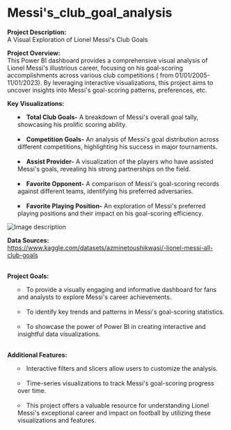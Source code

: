 # Messi's_club_goal_analysis 
<b>Project Description:</b> <br>A Visual Exploration of Lionel Messi's Club Goals

<b>Project Overview:</b><br>
This Power BI dashboard provides a comprehensive visual analysis of Lionel Messi's illustrious career, focusing on his goal-scoring accomplishments across various club competitions ( from 01/01/2005-11/01/2023). By leveraging interactive visualizations, this project aims to uncover insights into Messi's goal-scoring patterns, preferences, etc.

<b>Key Visualizations:</b><br>
<ul style="list-style-type: square; list-style-position: inside;">
<p><li><b>Total Club Goals-</b> A breakdown of Messi's overall goal tally, showcasing his prolific scoring ability.</li><br>
<li><b>Competition Goals-</b> An analysis of Messi's goal distribution across different competitions, highlighting his success in major tournaments.</li><br>
<li><b>Assist Provider-</b> A visualization of the players who have assisted Messi's goals, revealing his strong partnerships on the field.</li><br>
<li><b>Favorite Opponent-</b> A comparison of Messi's goal-scoring records against different teams, identifying his preferred adversaries.</li><br>
<li><b>Favorite Playing Position-</b> An exploration of Messi's preferred playing positions and their impact on his goal-scoring efficiency.</li><p>
</ul>
<img src="https://github-production-user-asset-6210df.s3.amazonaws.com/177759397/376108222-327bbd7e-4794-4975-9364-c9b69f239033.png?X-Amz-Algorithm=AWS4-HMAC-SHA256&X-Amz-Credential=AKIAVCODYLSA53PQK4ZA%2F20241014%2Fus-east-1%2Fs3%2Faws4_request&X-Amz-Date=20241014T044103Z&X-Amz-Expires=300&X-Amz-Signature=d9ec614ac57344de6c8f97d8e6c4ce51b71b11425b2880f310d63bff0dd7656f&X-Amz-SignedHeaders=host" alt="Image description">

<b>Data Sources:<br></b> https://www.kaggle.com/datasets/azminetoushikwasi/-lionel-messi-all-club-goals<br><br>


<b>Project Goals:</b><br>
<ul style="list-style-type: circle; list-style-position: inside;">
<li>To provide a visually engaging and informative dashboard for fans and analysts to explore Messi's career achievements.</li><br>
<li>To identify key trends and patterns in Messi's goal-scoring statistics.</li><br>
<li>To showcase the power of Power BI in creating interactive and insightful data visualizations.</li><br>
</ul>

<b>Additional Features:</b><br>
<ul style="list-style-type: circle; list-style-position: inside;">
<li>Interactive filters and slicers allow users to customize the analysis.</li><br>
<li>Time-series visualizations to track Messi's goal-scoring progress over time.</li><br>
<li>This project offers a valuable resource for understanding Lionel Messi's exceptional career and impact on football by utilizing these visualizations and features.</li><br>
</ul>
